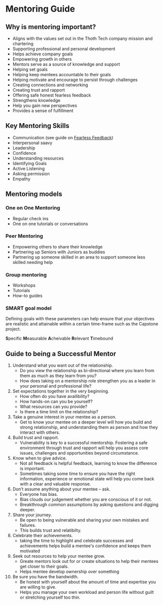 # Mentoring Guide

## Why is mentoring important?

- Aligns with the values set out in the Thoth Tech company mission and chartering
- Supporting professional and personal development
- Helps achieve company goals
- Empowering growth in others
- Mentors serve as a source of knowledge and support
- Helping set goals
- Helping keep mentees accountable to their goals
- Helping motivate and encourage to persist through challenges
- Creating connections and networking
- Creating trust and rapport
- Offering safe honest fearless feedback
- Strengthens knowledge
- Help you gain new perspectives
- Provides a sense of fulfillment

## Key Mentoring Skills

- Communication (see guide on [Fearless Feedback](fearless-feedback.md))
- Interpersonal saavy
- Leadership
- Confidence
- Understanding resources
- Identifying Goals
- Active Listening
- Asking permission
- Empathy

## Mentoring models

### One on One Mentoring

- Regular check ins
- One on one tutorials or conversations

### Peer Mentoring

- Empowering others to share their knowledge
- Partnering up Seniors with Juniors as buddies
- Partnering up someone skilled in an area to support someone less skilled needing help

### Group mentoring

- Workshops
- Tutorials
- How-to guides

### SMART goal model

Defining goals with these parameters can help ensure that your objectives are realistic and
attainable within a certain time-frame such as the Capstone project.

**S**pecific **M**easurable **A**cheivable **R**elevant **T**imebound

## Guide to being a Successful Mentor

1. Understand what you want out of the relationship.
   - Do you view the relationship as bi-directional where you learn from them as much as they learn
     from you?
   - How does taking on a mentorship role strengthen you as a leader in your personal and
     professional life?
2. Set expectations together in the very beginning.
   - How often do you have availibility?
   - How hands-on can you be yourself?
   - What resources can you provide?
   - Is there a time limit on the relationship?
3. Take a genuine interest in your mentee as a person.
   - Get to know your mentee on a deeper level will how you build and strong relationship, and
     understanding them as person and how they interact with others.
4. Build trust and rapport.
   - Vulnerability is key to a successful mentorship. Fostering a safe environment through trust and
     rapport will help you assess core issues, challenges and opportunities beyond circumstance.
5. Know when to give advice.
   - Not all feedback is helpful feedback, learning to know the difference is important.
   - Sometimes taking some time to ensure you have the right information, experience or emotional
     state will help you come back with a clear and valuable response.
6. Don’t assume anything about your mentee – ask.
   - Everyone has bias.
   - Bias clouds our judgement whether you are conscious of it or not.
   - Breakthrough common assumptions by asking questions and digging deeper.
7. Share your journey.
   - Be open to being vulnerable and sharing your own mistakes and failures.
   - This builds trust and relatibilty.
8. Celebrate their achievements.
   - taking the time to highlight and celebrate successes and achievements helps build a mentee's
     confidence and keeps them motivated
9. Seek out resources to help your mentee grow.
   - Greate mentors look out for or create situations to help their mentees get closer to their
     goals.
   - Helps mentee develop ownership over something
10. Be sure you have the bandwidth.
    - Be honest with yourself about the amount of time and expertise you are willing to give.
    - Helps you manage your own workload and person life without guilt or stretching yourself too
      thin.
